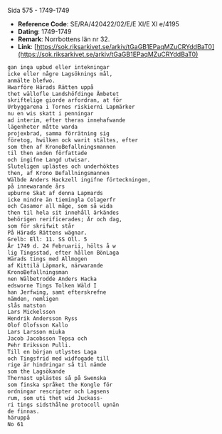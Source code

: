 Sida 575 - 1749-1749

- **Reference Code**: SE/RA/420422/02/E/E XI/E XI e/4195
- **Dating**: 1749-1749
- **Remark**: Norrbottens län nr 32.
- **Link**: [https://sok.riksarkivet.se/arkiv/tGaGB1EPaqMZuCRYddBaT0](https://sok.riksarkivet.se/arkiv/tGaGB1EPaqMZuCRYddBaT0)

```txt linenums="1"
gan inga upbud eller intekningar
icke eller någre Lagsöknings mål,
anmälte blefwo.
Hwarföre Härads Rätten uppå
thet wällofle Landshöfdinge Ämbetet
skriftelige giorde arfordran, at för
Urbyggarena i Tornes riskierni Lapmärker
nu en wis skatt i penningar
ad interim, efter theras innehafwande
lägenheter måtte warda
projexbrad, samma förrätning sig
företog, hwilken ock warit stältes, efter
som then af KronoBefallningsmannen
til then anden författade
och ingifne Langd utwisar.
Sluteligen uplästes och underhöktes
then, af Krono Befallningsmannen
Wälbde Anders Hackzell ingifne förteckningen,
på innewarande års
upburne Skat af denna Lapmards
icke mindre än tiemingla Colagerfr
och Casamor all måge, som så wida
then til hela sit innehåll ärkändes
behörigen rerificerades; Är och dag,
som för skrifwit står
På Härads Rättens wägnar.
Grelb: Ell: 11. SS Oll. 5
År 1749 d. 24 Februarii, hölts å w
lig Tingsstad, efter hållen BönLaga
Härads tings med Allmogen
af Kittilä Läpmark, närwarande
KronoBefallningsman
nen Wälbetrodde Anders Hacka
edsworne Tings Tolken Wäld I
han Jerfwing, samt efterskrefne
nämden, nemligen
slås matston
Lars Mickelsson
Hendrik Andersson Ryss
Olof Olofsson Kallo
Lars Larsson miuka
Jacob Jacobsson Tepsa och
Pehr Eriksson Pulli.
Till en början utlystes Laga
och Tingsfrid med widfogade till
rige är hindringar så til nämde
som the Lagsökande
Thernast uplästes så på Swenska
som finska språket the Kongle för
ordningar rescripter och Lagsens
rum, som uti thet wid Juckass-
ri tings sidsthålne protocoll upnän
de finnas.
häruppå
No 61
```
